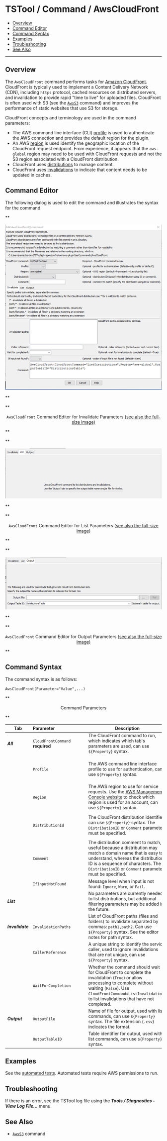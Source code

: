 # TSTool / Command / AwsCloudFront #

* [Overview](#overview)
* [Command Editor](#command-editor)
* [Command Syntax](#command-syntax)
* [Examples](#examples)
* [Troubleshooting](#troubleshooting)
* [See Also](#see-also)

-------------------------

## Overview ##

The `AwsCloudFront` command performs tasks for [Amazon CloudFront](https://aws.amazon.com/cloudfront/).
CloudFront is typically used to implement a Content Delivery Network (CDN),
including `https` protocol, cached resources on distributed servers, and invalidation to provide rapid "time to live" for uploaded files.
CloudFront is often used with S3 (see the [`AwsS3`](../AwsS3/AwsS3.md) command) and improves the performance of static websites that use S3 for storage.

CloudFront concepts and terminology are used in the command parameters:

* The AWS command line interface (CLI) [profile](https://docs.aws.amazon.com/cli/latest/userguide/cli-configure-profiles.html)
  is used to authenticate the AWS connection and provides the default region for the plugin.
* An AWS [region](https://docs.aws.amazon.com/general/latest/gr/rande.html) is used identify the geographic location of the CloudFront request endpoint.
  From experience, it appears that the `aws-global` region may need to be used with CloudFront requests and not the S3 region associated with a CloudFront distribution.
* CloudFront uses [distributions](https://docs.aws.amazon.com/AmazonCloudFront/latest/DeveloperGuide/distribution-overview.html) to manage content.
* CloudFront uses [invalidations](https://docs.aws.amazon.com/AmazonCloudFront/latest/DeveloperGuide/Invalidation.html) to indicate that content needs to be updated in caches.

## Command Editor ##

The following dialog is used to edit the command and illustrates the syntax for the command.

**<p style="text-align: center;">
![AwsCloudFront-invalidate](AwsCloudFront-invalidate.png)
</p>**

**<p style="text-align: center;">
`AwsCloudFront` Command Editor for Invalidate Parameters (<a href="../AwsCloudFront-invalidate.png">see also the full-size image)</a>
</p>**

**<p style="text-align: center;">
![AwsCloudFront-list](AwsCloudFront-list.png)
</p>**

**<p style="text-align: center;">
`AwsCloudFront` Command Editor for List Parameters (<a href="../AwsCloudFront-list.png">see also the full-size image)</a>
</p>**

**<p style="text-align: center;">
![AwsCloudFront-output](AwsCloudFront-output.png)
</p>**

**<p style="text-align: center;">
`AwsCloudFront` Command Editor for Output Parameters (<a href="../AwsCloudFront-output.png">see also the full-size image)</a>
</p>**

## Command Syntax ##

The command syntax is as follows:

```text
AwsCloudFront(Parameter="Value",...)
```

**<p style="text-align: center;">
Command Parameters
</p>**

|**Tab**|**Parameter**&nbsp;&nbsp;&nbsp;&nbsp;&nbsp;&nbsp;&nbsp;&nbsp;&nbsp;&nbsp;&nbsp;&nbsp;&nbsp;&nbsp;&nbsp;&nbsp;&nbsp;&nbsp;&nbsp;&nbsp;&nbsp;&nbsp;&nbsp;&nbsp;&nbsp;|**Description**|**Default**&nbsp;&nbsp;&nbsp;&nbsp;&nbsp;&nbsp;&nbsp;&nbsp;&nbsp;&nbsp;&nbsp;&nbsp;&nbsp;&nbsp;&nbsp;&nbsp;&nbsp;&nbsp;&nbsp;&nbsp;&nbsp;&nbsp;&nbsp;&nbsp;&nbsp;&nbsp;&nbsp;|
|--|--------------|-----------------|-----------------|
|***All***|`CloudFrontCommand`<br>**required**|The CloudFront command to run, which indicates which tab's parameters are used, can use `${Property}` syntax. | None - must be specified. |
||`Profile`|The AWS command line interface profile to use for authentication, can use `${Property}` syntax. | Use the `default` profile or use the single profile if only one profile is provided in the configuration files.|
||`Region`| The AWS region to use for service requests. Use the [AWS Management Console website](https://aws.amazon.com/console/) to check which region is used for an account, can use `${Property}` syntax. | Default region from the user's AWS configuration file. |
||`DistributionId`| The CloudFront distribution identifier, can use `${Property}` syntax. The `DistributionID` or `Comment` parameter must be specified. | A distribution ID must be specified for CloudFront commands that act on specific distributions. |
||`Comment`|The distribution comment to match, useful because a distribution may match a domain name that is easy to understand, whereas the distribution ID is a sequence of characters. The `DistributionID` or `Comment` parameter must be specified. | A distribution ID must be specified for CloudFront commands that act on specific distributions. |
||`IfInputNotFound`| Message level when input is not found:  `Ignore`, `Warn`, or `Fail`. | `Warn` |
|***List***|| No parameters are currently needed to list distributions, but additional filtering parameters may be added in the future. | |
|***Invalidate***|`InvalidationPaths`| List of CloudFront paths (files and folders) to invalidate separated by commas: `path1,path2`. Can use `${Property}` syntax. See the editor notes for path syntax.| |
||`CallerReference`| A unique string to identify the service caller, used to ignore invalidations that are not unique, can use `${Property}` syntax. | The user's login name and current time. |
||`WaitForCompletion`| Whether the command should wait for CloudFront to complete the invalidation (`True`) or allow processing to complete without waiting (`False`).  Use `CloudFrontCommand=ListInvalidations` to list invalidations that have not completed. | `True`. |
|***Output***|`OutputFile`| Name of file for output, used with list commands, can use `${Property}` syntax.  The file extension (`.csv`) indicates the format. | |
||`OutputTableID`| Table identifier for output, used with list commands, can use `${Property}` syntax.  | |

## Examples ##

See the [automated tests](https://github.com/OpenWaterFoundation/owf-tstool-aws-plugin/tree/master/test/commands/AwsCloudFront).
Automated tests require AWS permissions to run.

## Troubleshooting ##

If there is an error, see the TSTool log file using the ***Tools / Diagnostics - View Log File...*** menu.

## See Also ##

* [`AwsS3`](../AwsS3/AwsS3.md) command

